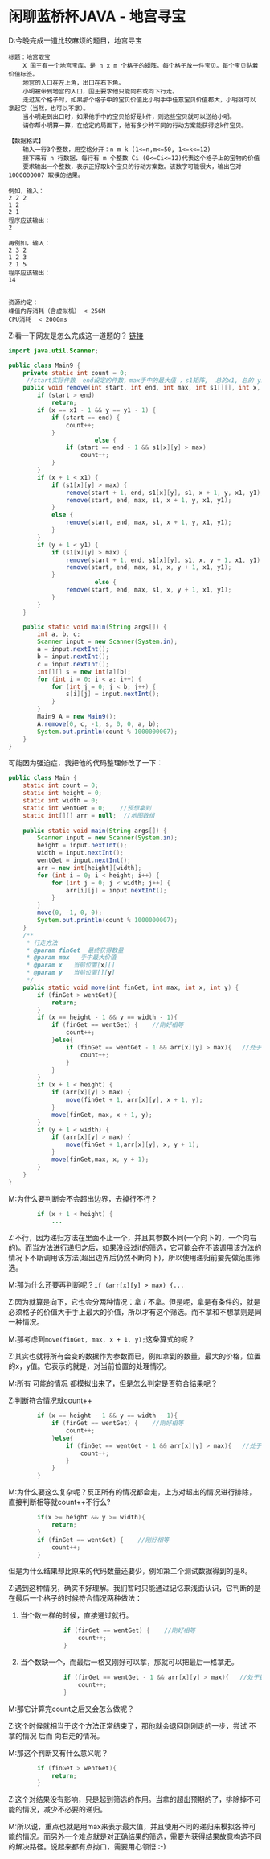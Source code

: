 # 闲聊蓝桥杯JAVA - 地宫寻宝   

D:今晚完成一道比较麻烦的题目，地宫寻宝

```
标题：地宫取宝
    X 国王有一个地宫宝库。是 n x m 个格子的矩阵。每个格子放一件宝贝。每个宝贝贴着价值标签。
    地宫的入口在左上角，出口在右下角。
    小明被带到地宫的入口，国王要求他只能向右或向下行走。
    走过某个格子时，如果那个格子中的宝贝价值比小明手中任意宝贝价值都大，小明就可以拿起它（当然，也可以不拿）。
    当小明走到出口时，如果他手中的宝贝恰好是k件，则这些宝贝就可以送给小明。
    请你帮小明算一算，在给定的局面下，他有多少种不同的行动方案能获得这k件宝贝。

【数据格式】
    输入一行3个整数，用空格分开：n m k (1<=n,m<=50, 1<=k<=12)
    接下来有 n 行数据，每行有 m 个整数 Ci (0<=Ci<=12)代表这个格子上的宝物的价值
    要求输出一个整数，表示正好取k个宝贝的行动方案数。该数字可能很大，输出它对 1000000007 取模的结果。

例如，输入：
2 2 2
1 2
2 1
程序应该输出：
2

再例如，输入：
2 3 2
1 2 3
2 1 5
程序应该输出：
14


资源约定：
峰值内存消耗（含虚拟机） < 256M
CPU消耗  < 2000ms
```

Z:看一下网友是怎么完成这一道题的？  [链接](https://blog.csdn.net/qq_34789775/article/details/72910025)  

```java
import java.util.Scanner;

public class Main9 {
    private static int count = 0;
     //start实际件数  end设定的件数，max手中的最大值 ，s1矩阵,  总的x1, 总的 y1
    public void remove(int start, int end, int max, int s1[][], int x, int y, int x1, int y1) {
        if (start > end)
            return;
        if (x == x1 - 1 && y == y1 - 1) {
            if (start == end) {
                count++;
            }
                        else {
                if (start == end - 1 && s1[x][y] > max)
                    count++;
            }
        }
        if (x + 1 < x1) {
            if (s1[x][y] > max) {
                remove(start + 1, end, s1[x][y], s1, x + 1, y, x1, y1);
                remove(start, end, max, s1, x + 1, y, x1, y1);
            }
            else {
                remove(start, end, max, s1, x + 1, y, x1, y1);
            }
        }
        if (y + 1 < y1) {
            if (s1[x][y] > max) {
                remove(start + 1, end, s1[x][y], s1, x, y + 1, x1, y1);
                remove(start, end, max, s1, x, y + 1, x1, y1);
            } 
                        else {
                remove(start, end, max, s1, x, y + 1, x1, y1);
            }
        }
    }

    public static void main(String args[]) {
        int a, b, c;
        Scanner input = new Scanner(System.in);
        a = input.nextInt();
        b = input.nextInt();
        c = input.nextInt();
        int[][] s = new int[a][b];
        for (int i = 0; i < a; i++) {
            for (int j = 0; j < b; j++) {
                s[i][j] = input.nextInt();
            }
        }
        Main9 A = new Main9();
        A.remove(0, c, -1, s, 0, 0, a, b);
        System.out.println(count % 1000000007);
    }
}
```

可能因为强迫症，我把他的代码整理修改了一下：

```java
public class Main {
    static int count = 0;
    static int height = 0;
    static int width = 0;
    static int wentGet = 0;    //预想拿到
    static int[][] arr = null;  //地图数组
 
    public static void main(String args[]) {
        Scanner input = new Scanner(System.in);
        height = input.nextInt();
        width = input.nextInt();
        wentGet = input.nextInt();
        arr = new int[height][width];
        for (int i = 0; i < height; i++) {
            for (int j = 0; j < width; j++) {
                arr[i][j] = input.nextInt();
            }
        }
        move(0, -1, 0, 0);
        System.out.println(count % 1000000007);
    }
    /**
     * 行走方法 
     * @param finGet  最终获得数量
     * @param max   手中最大价值
     * @param x   当前位置[x][]
     * @param y   当前位置[][y]
     */
    public static void move(int finGet, int max, int x, int y) {
        if (finGet > wentGet){
        	return;
        }
        if (x == height - 1 && y == width - 1){
            if (finGet == wentGet) {    //刚好相等
                count++;
            }else{
	            if (finGet == wentGet - 1 && arr[x][y] > max){   //处于最后一格
	            	count++;
	            }
	        }
        }
        if (x + 1 < height) {
            if (arr[x][y] > max) {
            	move(finGet + 1, arr[x][y], x + 1, y);
            }
            move(finGet, max, x + 1, y);
        }
        if (y + 1 < width) {
            if (arr[x][y] > max) {
            	move(finGet + 1,arr[x][y], x, y + 1);
            }
            move(finGet,max, x, y + 1);
        }
    }
}
```

M:为什么要判断会不会超出边界，去掉行不行？

```java
        if (x + 1 < height) {
            ...
```

Z:不行，因为递归方法在里面不止一个，并且其参数不同(一个向下的，一个向右的)。而当方法进行递归之后，如果没经过if的筛选，它可能会在不该调用该方法的情况下不断调用该方法(超出边界后仍然不断向下)，所以使用递归前要先做范围筛选。

M:那为什么还要再判断呢？``if (arr[x][y] > max) {...``  

Z:因为就算是向下，它也会分两种情况：拿 / 不拿。但是呢，拿是有条件的，就是必须格子的价值大于手上最大的价值，所以才有这个筛选。而不拿和不想拿则是同一种情况。

M:那考虑到``move(finGet, max, x + 1, y);``这条算式的呢？

Z:其实也就将所有会变的数据作为参数而已，例如拿到的数量，最大的价格，位置的x，y值。它表示的就是，对当前位置的处理情况。

M:所有 可能的情况 都模拟出来了，但是怎么判定是否符合结果呢？

Z:判断符合情况就count++

```java
        if (x == height - 1 && y == width - 1){
            if (finGet == wentGet) {    //刚好相等
                count++;
            }else{
	            if (finGet == wentGet - 1 && arr[x][y] > max){   //处于最后一格
	            	count++;
	            }
	        }
        }
```

M:为什么要这么复杂呢？反正所有的情况都会走，上方对超出的情况进行排除，直接判断相等就count++不行么?

```java
        if(x >= height && y >= width){
        	return;
        }
	    if (finGet == wentGet) {    //刚好相等
            count++;
        }
```

但是为什么结果却比原来的代码数量还要少，例如第二个测试数据得到的是8。

Z:遇到这种情况，确实不好理解。我们暂时只能通过记忆来浅面认识，它判断的是在最后一个格子的时候符合情况两种做法：

1. 当个数一样的时候，直接通过就行。

   ```java
               if (finGet == wentGet) {    //刚好相等
                   count++;
               }
   ```

2. 当个数缺一个，而最后一格又刚好可以拿，那就可以把最后一格拿走。

   ```java
               if (finGet == wentGet - 1 && arr[x][y] > max){   //处于最后一格
                   count++;
               }
   ```

M:那它计算完count之后又会怎么做呢？

Z:这个时候就相当于这个方法正常结束了，那他就会退回刚刚走的一步，尝试 不拿的情况 后而 向右走的情况。

M:那这个判断又有什么意义呢？

```java
        if (finGet > wentGet){
        	return;
        }
```

Z:这个对结果没有影响，只是起到筛选的作用。当拿的超出预期的了，排除掉不可能的情况，减少不必要的递归。

M:所以说，重点也就是用max来表示最大值，并且使用不同的递归来模拟各种可能的情况。而另外一个难点就是对正确结果的筛选，需要为获得结果故意构造不同的解决路径。说起来都有点拗口，需要用心领悟 :-) 
